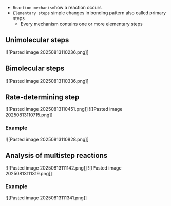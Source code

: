 * `Reaction mechanism`how a reaction occurs
* `Elementary steps` simple changes in bonding pattern also called primary steps
	* Every mechanism contains one or more elementary steps

## Unimolecular steps 
![[Pasted image 20250813110236.png]]

## Bimolecular steps
![[Pasted image 20250813110336.png]]

## Rate-determining step
![[Pasted image 20250813110451.png]]
![[Pasted image 20250813110715.png]]

### Example
![[Pasted image 20250813110828.png]]

## Analysis of multistep reactions
![[Pasted image 20250813111142.png]]
![[Pasted image 20250813111319.png]]

### Example
![[Pasted image 20250813111341.png]]